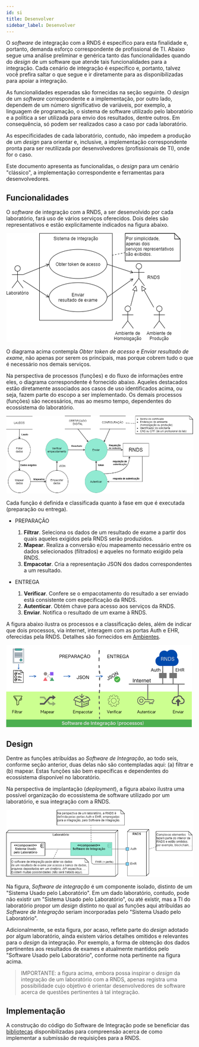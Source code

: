 ```yaml
---
id: si
title: Desenvolver
sidebar_label: Desenvolver
---
```


O _software_ de integração com a RNDS é específico para esta finalidade e, portanto, demanda esforço correspondente de profissional de TI. Abaixo segue uma análise preliminar e genérica tanto das funcionalidades quando do _design_ de um software que atende tais funcionalidades para a integração. Cada cenário de integração é específico e, portanto, talvez você prefira saltar o que segue e ir diretamente para as
disponibilizadas para apoiar a integração.

As funcionalidades esperadas são fornecidas na seção seguinte. O _design_ de um _software_ correspondente e a implementação, por outro lado, dependem de um número significativo de variáveis, por exemplo, a linguagem de programação, o sistema de software utilizado pelo laboratório e
a política a ser utilizada para envio dos resultados, dentre outros.
Em consequência, só podem ser realizados caso a caso por cada laboratório.

As especificidades de cada laboratório, contudo, não impedem a produção de um _design_ para orientar e, inclusive, a implementação correspondente pronta para ser reutilizada por desenvolvedores (profissionais de TI), onde for o caso.

Este documento apresenta as funcionalidas, o _design_ para um cenário "clássico", a implementação correspondente e ferramentas para desenvolvedores.

## Funcionalidades

O _software_ de integração com a RNDS, a ser desenvolvido por cada laboratório, fará uso de vários serviços oferecidos. Dois deles são
representativos e estão explicitamente indicados na figura abaixo.

![img](../../../static/img/rnds-uc.png)

O diagrama acima contempla _Obter token de acesso_ e _Enviar resultado de exame_, não apenas por serem os principais, mas porque cobrem tudo o
que é necessário nos demais serviços.

Na perspectiva de processos (funções) e do fluxo de informações entre eles, o diagrama correspondente é fornecido abaixo. Aqueles destacados estão diretamente associados aos casos de uso identificados acima, ou seja, fazem parte do escopo a ser implementado. Os demais processos (funções) são necessários, mas ao mesmo tempo, dependentes do ecossistema do laboratório.

![img](../../../static/img/rnds-dfd.png)

Cada função é definida e classificada quanto à fase em que é executada (preparação ou entrega).

- PREPARAÇÃO

  1.  **Filtrar**. Seleciona os dados de um resultado de exame a partir dos quais aqueles exigidos pela RNDS serão produzidos.
  1.  **Mapear**. Realiza a conversão e/ou mapeamento necessário entre os dados selecionados (filtrados) e aqueles no formato exigido pela RNDS.
  1.  **Empacotar**. Cria a representação JSON dos dados correspondentes a um
      resultado.

- ENTREGA
  1.  **Verificar**. Confere se o empacotamento do resultado a ser enviado está consistente com especificação da RNDS.
  1.  **Autenticar**. Obtém chave para acesso aos serviços da RNDS.
  1.  **Enviar**. Notifica o resultado de um exame à RNDS.

A figura abaixo ilustra os processos e a classificação deles, além de indicar que dois processos, via internet, interagem com as portas Auth e EHR, oferecidas pela RNDS. Detalhes são fornecidos em [Ambientes](../rnds/ambientes).

![img](../../../static/img/desenvolvedor.png)

## Design

Dentre as funções atribuídas ao _Software de Integração_, ao todo seis, conforme seção anterior, duas delas não são contempladas aqui: (a) filtrar e (b) mapear. Estas funções são bem específicas e dependentes do ecossistema disponível no laboratório.

Na perspectiva de implantação (_deployment_), a figura abaixo
ilustra uma possível organização do ecossistema de software
utilizado por um laboratório, e sua integração com a RNDS.

![img](../../../static/img/rnds-deployment.png)

Na figura, _Software de integração_ é
um componente isolado, distinto de um "Sistema Usado pelo Laboratório".
Em um dado laboratório, contudo, pode não existir um "Sistema Usado pelo Laboratório", ou até existir, mas a TI do laboratório propor um _design_ distinto no qual as funções aqui atribuídas ao _Software de Integração_
seriam incorporadas pelo "Sistema Usado pelo Laboratório".

Adicionalmente, se esta figura, por acaso, reflete parte do _design_ adotado por algum laboratório, ainda existem vários detalhes omitidos e relevantes para
o _design_ da integração. Por exemplo, a forma de obtenção dos dados
pertinentes aos resultados de exames e atualmente mantidos pelo "Software Usado pelo Laboratório", conforme nota pertinente na figura acima.

> IMPORTANTE: a figura acima, embora possa inspirar o _design_ da
> integração de um laboratório com a RNDS, apenas registra uma possibilidade cujo objetivo é orientar desenvolvedores de software acerca de questões pertinentes à tal integração.

## Implementação

A construção do código do Software de Integração pode se beneficiar das [bibliotecas](../tools/bibliotecas) disponibilizadas para compreensão acerca de como implementar a submissão de requisições para a RNDS.
